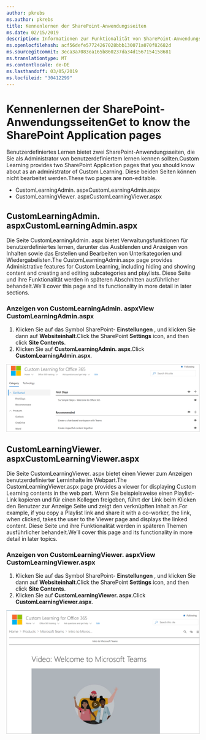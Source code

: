 ```yaml
---
author: pkrebs
ms.author: pkrebs
title: Kennenlernen der SharePoint-Anwendungsseiten
ms.date: 02/15/2019
description: Informationen zur Funktionalität von SharePoint-Anwendungsseiten in benutzerdefiniertem lernen
ms.openlocfilehash: acf56defe57724267028bbb130071a070f82682d
ms.sourcegitcommit: 3eca3a7083ea165b860237da34d1567154158681
ms.translationtype: MT
ms.contentlocale: de-DE
ms.lasthandoff: 03/05/2019
ms.locfileid: "30412299"
---
```

# <a name="get-to-know-the-sharepoint-application-pages"></a><span data-ttu-id="d4412-103">Kennenlernen der SharePoint-Anwendungsseiten</span><span class="sxs-lookup"><span data-stu-id="d4412-103">Get to know the SharePoint Application pages</span></span>

<span data-ttu-id="d4412-104">Benutzerdefiniertes Lernen bietet zwei SharePoint-Anwendungsseiten, die Sie als Administrator von benutzerdefiniertem lernen kennen sollten.</span><span class="sxs-lookup"><span data-stu-id="d4412-104">Custom Learning provides two SharePoint Application pages that you should know about as an administrator of Custom Learning.</span></span> <span data-ttu-id="d4412-105">Diese beiden Seiten können nicht bearbeitet werden.</span><span class="sxs-lookup"><span data-stu-id="d4412-105">These two pages are non-editable.</span></span> 

- <span data-ttu-id="d4412-106">CustomLearningAdmin. aspx</span><span class="sxs-lookup"><span data-stu-id="d4412-106">CustomLearningAdmin.aspx</span></span>
- <span data-ttu-id="d4412-107">CustomLearningViewer. aspx</span><span class="sxs-lookup"><span data-stu-id="d4412-107">CustomLearningViewer.aspx</span></span>

## <a name="customlearningadminaspx"></a><span data-ttu-id="d4412-108">CustomLearningAdmin. aspx</span><span class="sxs-lookup"><span data-stu-id="d4412-108">CustomLearningAdmin.aspx</span></span>

<span data-ttu-id="d4412-109">Die Seite CustomLearningAdmin. aspx bietet Verwaltungsfunktionen für benutzerdefiniertes lernen, darunter das Ausblenden und Anzeigen von Inhalten sowie das Erstellen und Bearbeiten von Unterkategorien und Wiedergabelisten.</span><span class="sxs-lookup"><span data-stu-id="d4412-109">The CustomLearningAdmin.aspx page provides Administrative features for Custom Learning, including hiding and showing content and creating and editing subcategories and playlists.</span></span> <span data-ttu-id="d4412-110">Diese Seite und ihre Funktionalität werden in späteren Abschnitten ausführlicher behandelt.</span><span class="sxs-lookup"><span data-stu-id="d4412-110">We’ll cover this page and its functionality in more detail in later sections.</span></span>

### <a name="view-customlearningadminaspx"></a><span data-ttu-id="d4412-111">Anzeigen von CustomLearningAdmin. aspx</span><span class="sxs-lookup"><span data-stu-id="d4412-111">View CustomLearningAdmin.aspx</span></span>

1. <span data-ttu-id="d4412-112">Klicken Sie auf das Symbol SharePoint- **Einstellungen** , und klicken Sie dann auf **Websiteinhalt**.</span><span class="sxs-lookup"><span data-stu-id="d4412-112">Click the SharePoint **Settings** icon, and then click **Site Contents**.</span></span> 
2. <span data-ttu-id="d4412-113">Klicken Sie auf **CustomLearningAdmin. aspx**.</span><span class="sxs-lookup"><span data-stu-id="d4412-113">Click **CustomLearningAdmin.aspx**.</span></span> 

![CG-adminapppage. png](media/cg-adminapppage.png)

## <a name="customlearningvieweraspx"></a><span data-ttu-id="d4412-115">CustomLearningViewer. aspx</span><span class="sxs-lookup"><span data-stu-id="d4412-115">CustomLearningViewer.aspx</span></span>
<span data-ttu-id="d4412-116">Die Seite CustomLearningViewer. aspx bietet einen Viewer zum Anzeigen benutzerdefinierter Lerninhalte im Webpart.</span><span class="sxs-lookup"><span data-stu-id="d4412-116">The CustomLearningViewer.aspx page provides a viewer for displaying Custom Learning contents in the web part.</span></span> <span data-ttu-id="d4412-117">Wenn Sie beispielsweise einen Playlist-Link kopieren und für einen Kollegen freigeben, führt der Link beim Klicken den Benutzer zur Anzeige Seite und zeigt den verknüpften Inhalt an.</span><span class="sxs-lookup"><span data-stu-id="d4412-117">For example, if you copy a Playlist link and share it with a co-worker, the link, when clicked, takes the user to the Viewer page and displays the linked content.</span></span> <span data-ttu-id="d4412-118">Diese Seite und ihre Funktionalität werden in späteren Themen ausführlicher behandelt.</span><span class="sxs-lookup"><span data-stu-id="d4412-118">We’ll cover this page and its functionality in more detail in later topics.</span></span>

### <a name="view-customlearningvieweraspx"></a><span data-ttu-id="d4412-119">Anzeigen von CustomLearningViewer. aspx</span><span class="sxs-lookup"><span data-stu-id="d4412-119">View CustomLearningViewer.aspx</span></span>

1. <span data-ttu-id="d4412-120">Klicken Sie auf das Symbol SharePoint- **Einstellungen** , und klicken Sie dann auf **Websiteinhalt**.</span><span class="sxs-lookup"><span data-stu-id="d4412-120">Click the SharePoint **Settings** icon, and then click **Site Contents**.</span></span> 
2. <span data-ttu-id="d4412-121">Klicken Sie auf **CustomLearningViewer. aspx**.</span><span class="sxs-lookup"><span data-stu-id="d4412-121">Click **CustomLearningViewer.aspx**.</span></span> 

![CG-viewerapppage. png](media/cg-viewerapppage.png)

